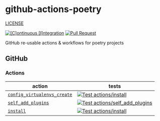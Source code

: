 # github-actions-poetry

[LICENSE](./LICENSE)

[![[C]ontinuous [I]ntegration](https://github.com/percebus/github-actions-poetry/actions/workflows/always.yml/badge.svg)](https://github.com/percebus/github-actions-poetry/actions/workflows/always.yml) [![Pull Request](https://github.com/percebus/github-actions-poetry/actions/workflows/pull_request.yml/badge.svg?event=pull_request)](https://github.com/percebus/github-actions-poetry/actions/workflows/pull_request.yml)

GitHub re-usable actions &amp; workflows for poetry projects

## GitHub

### Actions

| action                                                                      | tests                                                                                                                                                                                                                                                        |
| --------------------------------------------------------------------------- | ------------------------------------------------------------------------------------------------------------------------------------------------------------------------------------------------------------------------------------------------------------ |
| [`config_virtualenvs_create`](./.github/actions/config_virtualenvs_create/) | [![Test actions/install](https://github.com/percebus/github-actions-poetry/actions/workflows/test_actions__install.yml/badge.svg)](https://github.com/percebus/github-actions-poetry/actions/workflows/test_actions__install.yml)                            |
| [`self_add_plugins`](./.github/actions/self_add_plugins/)                   | [![Test actions/self_add_plugins](https://github.com/percebus/github-actions-poetry/actions/workflows/test_actions__self_add_plugins.yml/badge.svg)](https://github.com/percebus/github-actions-poetry/actions/workflows/test_actions__self_add_plugins.yml) |
| [`install`](./.github/actions/install/)                                     | [![Test actions/install](https://github.com/percebus/github-actions-poetry/actions/workflows/test_actions__install.yml/badge.svg)](https://github.com/percebus/github-actions-poetry/actions/workflows/test_actions__install.yml)                            |
